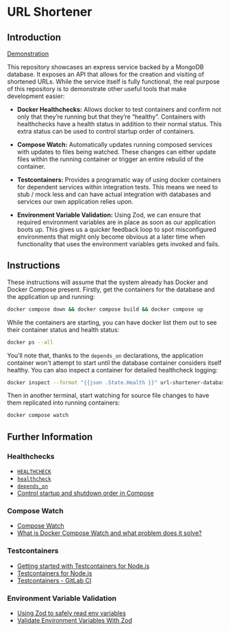# URL Shortener

## Introduction

[Demonstration](https://github.com/anthonyhastings/url-shortener/assets/167421/56ee1a3b-3f47-46ff-9213-f837775284af)

This repository showcases an express service backed by a MongoDB database. It exposes an API that allows for the creation and visiting of shortened URLs. While the service itself is fully functional, the real purpose of this repository is to demonstrate other useful tools that make development easier:

- **Docker Healthchecks:** Allows docker to test containers and confirm not only that they’re running but that they’re “healthy”. Containers with healthchecks have a health status in addition to their normal status. This extra status can be used to control startup order of containers.

- **Compose Watch:** Automatically updates running composed services with updates to files being watched. These changes can either update files within the running container or trigger an entire rebuild of the container.

- **Testcontainers:** Provides a programatic way of using docker containers for dependent services within integration tests. This means we need to stub / mock less and can have actual integration with databases and services our own application relies upon.

- **Environment Variable Validation:** Using Zod, we can ensure that required environment variables are in place as soon as our application boots up. This gives us a quicker feedback loop to spot misconfigured environments that might only become obvious at a later time when functionality that uses the environment variables gets invoked and fails.

## Instructions

These instructions will assume that the system already has Docker and Docker Compose present. Firstly, get the containers for the database and the application up and running:

```sh
docker compose down && docker compose build && docker compose up
```

While the containers are starting, you can have docker list them out to see their container status and health status:

```sh
docker ps --all
```

You’ll note that, thanks to the `depends_on` declarations, the application container won't attempt to start until the database container considers itself healthy. You can also inspect a container for detailed healthcheck logging:

```sh
docker inspect --format "{{json .State.Health }}" url-shortener-database-1 | jq
```

Then in another terminal, start watching for source file changes to have them replicated into running containers:

```sh
docker compose watch
```

## Further Information

### Healthchecks

- [`HEALTHCHECK`](https://docs.docker.com/engine/reference/builder/#healthcheck)
- [`healthcheck`](https://docs.docker.com/compose/compose-file/05-services/#healthcheck)
- [`depends_on`](https://docs.docker.com/compose/compose-file/05-services/#depends_on)
- [Control startup and shutdown order in Compose](https://docs.docker.com/compose/startup-order/)

### Compose Watch

- [Compose Watch](https://docs.docker.com/compose/file-watch/)
- [What is Docker Compose Watch and what problem does it solve?](https://collabnix.com/what-is-docker-compose-watch-and-what-problem-does-it-solve/)

### Testcontainers

- [Getting started with Testcontainers for Node.js](https://testcontainers.com/guides/getting-started-with-testcontainers-for-nodejs/)
- [Testcontainers for Node.js](https://node.testcontainers.org/)
- [Testcontainers - GitLab CI](https://java.testcontainers.org/supported_docker_environment/continuous_integration/gitlab_ci/)

### Environment Variable Validation

- [Using Zod to safely read env variables](https://sergiodxa.com/articles/using-zod-to-safely-read-env-variables)
- [Validate Environment Variables With Zod](https://catalins.tech/validate-environment-variables-with-zod/)

